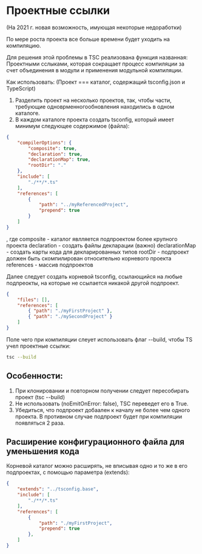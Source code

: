 # Проектные ссылки
(На 2021 г. новая возможность, имующая некоторые недоработки)

По мере роста проекта все больше времени будет уходить на компиляцию.

Для решения этой проблемы в TSC реализована функция названная:
Проектными сслыками, которая сокращает процесс компиляции за счет
объединения в модули и применения модульной компиляции.

Как использовать:
(Проект === каталог, содержащий tsconfig.json и TypeScript)
1. Разделить проект на несколько проектов, так, чтобы части,
требующие одноврменногообновления находились в одном каталоге.
2. В каждом каталоге проекта создать tsconfig, который имеет 
минимум следующее содержимое (файла):
```json
{
	"compilerOptions": {
		"composite": true,
		"declaration": true,
		"declarationMap": true,
		"rootDir": "."
	},
	"include": [
		"./**/*.ts"
	],
	"references": [
		{
			"path": "../myReferencedProject",
			"prepend": true
		}
	]
}
```
, где
composite - каталог явлляется подпроектом более крупного проекта
declaration - создать файлы декларации (важно)
declarationMap - создать карты кода для декларированных типов
rootDir - подпроект должен быть скомпилирован относительно корневого
проекта
references - массив подпроектов

Далее следует создать корневой tsconfig, ссылающийся на любые подпреокты,
на которые не ссылается никакой другой подпроект.

```json
{
	"files": [],
	"references": [
		{ "path": "./myFirstProject" },
		{ "path": "./mySecondProject" }
	]
}
```

Поле чего при компиляции слеует использовать флаг --build, чтобы TS
учел проектные ссылки:
```bash
tsc --build
```

## Особенности:
1. При клонировании и повторном получении следует пересобирать проект (tsc --build)
2. Не использовать (noEmitOnError: false), TSC переведет его в True.
3. Убедиться, что подпроект добаален к началу не более чем одного проекта. 
В противном случае подпроект будет при компиляции появляться 2 раза.

## Расширение конфигурационного файла для уменьшения кода
Корневой каталог можно расширять, не вписывая одно и то же в его подпроектах,
с помощью параметра (extends):

```json
{
	"extends": "../tsconfig.base",
	"include": [
		"./**/*.ts"
	],
	"references": [
		{ 
			"path": "./myFirstProject",
			"prepend": true
		},
	]
}
```
